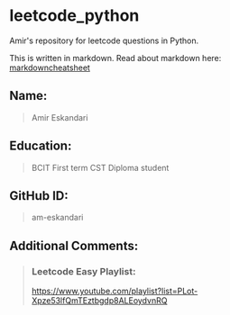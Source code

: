 # leetcode_python

Amir's repository for leetcode questions in Python.

This is written in markdown. Read about markdown here: [markdowncheatsheet](https://www.markdownguide.org/cheat-sheet/)

## Name:
> Amir Eskandari

## Education:
> BCIT
> First term CST Diploma student 

## GitHub ID:
> am-eskandari

## Additional Comments:

> ### Leetcode Easy Playlist:
> https://www.youtube.com/playlist?list=PLot-Xpze53lfQmTEztbgdp8ALEoydvnRQ